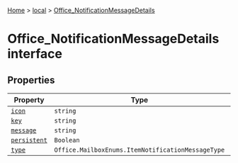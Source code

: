 [Home](./index) &gt; [local](local.md) &gt; [Office\_NotificationMessageDetails](local.office_notificationmessagedetails.md)

# Office\_NotificationMessageDetails interface

## Properties

|  Property | Type | Description |
|  --- | --- | --- |
|  [`icon`](local.office_notificationmessagedetails.icon.md) | `string` |  |
|  [`key`](local.office_notificationmessagedetails.key.md) | `string` |  |
|  [`message`](local.office_notificationmessagedetails.message.md) | `string` |  |
|  [`persistent`](local.office_notificationmessagedetails.persistent.md) | `Boolean` |  |
|  [`type`](local.office_notificationmessagedetails.type.md) | `Office.MailboxEnums.ItemNotificationMessageType` |  |

